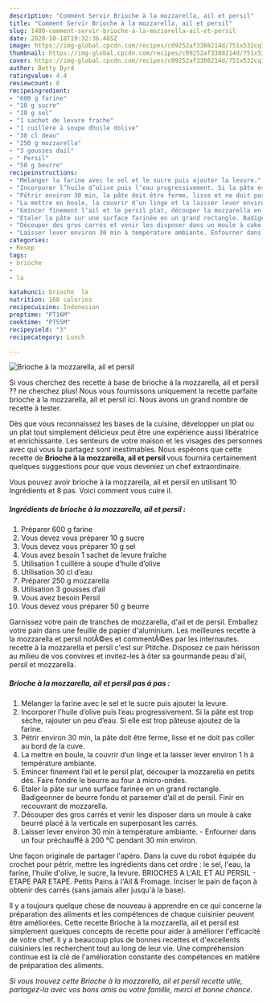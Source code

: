 ```yaml
---
description: "Comment Servir Brioche à la mozzarella, ail et persil"
title: "Comment Servir Brioche à la mozzarella, ail et persil"
slug: 1480-comment-servir-brioche-a-la-mozzarella-ail-et-persil
date: 2020-10-18T19:32:36.485Z
image: https://img-global.cpcdn.com/recipes/c09252af3388214d/751x532cq70/brioche-a-la-mozzarella-ail-et-persil-photo-principale-de-la-recette.jpg
thumbnail: https://img-global.cpcdn.com/recipes/c09252af3388214d/751x532cq70/brioche-a-la-mozzarella-ail-et-persil-photo-principale-de-la-recette.jpg
cover: https://img-global.cpcdn.com/recipes/c09252af3388214d/751x532cq70/brioche-a-la-mozzarella-ail-et-persil-photo-principale-de-la-recette.jpg
author: Betty Byrd
ratingvalue: 4.4
reviewcount: 8
recipeingredient:
- "600 g farine"
- "10 g sucre"
- "10 g sel"
- "1 sachet de levure frache"
- "1 cuillère à soupe dhuile dolive"
- "30 cl deau"
- "250 g mozzarella"
- "3 gousses dail"
- " Persil"
- "50 g beurre"
recipeinstructions:
- "Mélanger la farine avec le sel et le sucre puis ajouter la levure."
- "Incorporer l’huile d’olive puis l’eau progressivement. Si la pâte est trop sèche, rajouter un peu d’eau. Si elle est trop pâteuse ajoutez de la farine."
- "Pétrir environ 30 min, la pâte doit être ferme, lisse et ne doit pas coller au bord de la cuve."
- "La mettre en boule, la couvrir d’un linge et la laisser lever environ 1 h à température ambiante."
- "Emincer finement l’ail et le persil plat, découper la mozzarella en petits dés. Faire fondre le beurre au four à micro-ondes."
- "Etaler la pâte sur une surface farinée en un grand rectangle. Badigeonner de beurre fondu et parsemer d’ail et de persil. Finir en recouvrant de mozzarella."
- "Découper des gros carrés et venir les disposer dans un moule à cake beurré placé à la verticale en superposant les carrés."
- "Laisser lever environ 30 min à température ambiante. Enfourner dans un four préchauffé à 200 °C pendant 30 min environ."
categories:
- Resep
tags:
- brioche
- 
- la

katakunci: brioche  la 
nutrition: 168 calories
recipecuisine: Indonesian
preptime: "PT16M"
cooktime: "PT55M"
recipeyield: "3"
recipecategory: Lunch

---
```



![Brioche à la mozzarella, ail et persil](https://img-global.cpcdn.com/recipes/c09252af3388214d/751x532cq70/brioche-a-la-mozzarella-ail-et-persil-photo-principale-de-la-recette.jpg)

Si vous cherchez des recette à base de brioche à la mozzarella, ail et persil ?? ne cherchez plus! Nous vous fournissons uniquement la recette parfaite brioche à la mozzarella, ail et persil ici. Nous avons un grand nombre de recette à tester.

Dès que vous reconnaissez les bases de la cuisine, développer un plat ou un plat tout simplement délicieux peut être une expérience aussi libératrice et enrichissante. Les senteurs de votre maison et les visages des personnes avec qui vous la partagez sont inestimables. Nous espérons que cette recette de <strong> Brioche à la mozzarella, ail et persil </strong> vous fournira certainement quelques suggestions pour que vous deveniez un chef extraordinaire.

<!--inarticleads1-->

Vous pouvez avoir brioche à la mozzarella, ail et persil en utilisant 10 Ingrédients et 8 pas. Voici comment vous cuire il.

##### Ingrédients de brioche à la mozzarella, ail et persil :

1. Préparer 600 g farine
1. Vous devez vous préparer 10 g sucre
1. Vous devez vous préparer 10 g sel
1. Vous avez besoin 1 sachet de levure fraîche
1. Utilisation 1 cuillère à soupe d’huile d’olive
1. Utilisation 30 cl d’eau
1. Préparer 250 g mozzarella
1. Utilisation 3 gousses d’ail
1. Vous avez besoin  Persil
1. Vous devez vous préparer 50 g beurre


Garnissez votre pain de tranches de mozzarella, d&#39;ail et de persil. Emballez votre pain dans une feuille de papier d&#39;aluminium. Les meilleures recette à la mozzarella et persil notÃ©es et commentÃ©es par les internautes. recette à la mozzarella et persil c&#39;est sur Ptitche. Disposez ce pain hérisson au milieu de vos convives et invitez-les à ôter sa gourmande peau d&#39;ail, persil et mozzarella. 

<!--inarticleads2-->

##### Brioche à la mozzarella, ail et persil pas à pas :

1. Mélanger la farine avec le sel et le sucre puis ajouter la levure.
1. Incorporer l’huile d’olive puis l’eau progressivement. Si la pâte est trop sèche, rajouter un peu d’eau. Si elle est trop pâteuse ajoutez de la farine.
1. Pétrir environ 30 min, la pâte doit être ferme, lisse et ne doit pas coller au bord de la cuve.
1. La mettre en boule, la couvrir d’un linge et la laisser lever environ 1 h à température ambiante.
1. Emincer finement l’ail et le persil plat, découper la mozzarella en petits dés. Faire fondre le beurre au four à micro-ondes.
1. Etaler la pâte sur une surface farinée en un grand rectangle. Badigeonner de beurre fondu et parsemer d’ail et de persil. Finir en recouvrant de mozzarella.
1. Découper des gros carrés et venir les disposer dans un moule à cake beurré placé à la verticale en superposant les carrés.
1. Laisser lever environ 30 min à température ambiante. - Enfourner dans un four préchauffé à 200 °C pendant 30 min environ.


Une façon originale de partager l&#39;apéro. Dans la cuve du robot équipée du crochet pour pétrir, mettre les ingrédients dans cet ordre : le sel, l&#39;eau, la farine, l&#39;huile d&#39;olive, le sucre, la levure. BRIOCHES A L&#39;AIL ET AU PERSIL - ETAPE PAR ETAPE. Petits Pains à l&#39;Ail &amp; Fromage. Inciser le pain de façon à obtenir des carrés (sans jamais aller jusqu&#39;à la base). 

<!--inarticleads1-->

<p>
Il y a toujours quelque chose de nouveau à apprendre en ce qui concerne la préparation des aliments et les compétences de chaque cuisinier peuvent être améliorées. Cette recette Brioche à la mozzarella, ail et persil est simplement quelques concepts de recette pour aider à améliorer l'efficacité de votre chef. Il y a beaucoup plus de bonnes recettes et d'excellents cuisiniers les recherchent tout au long de leur vie. Une compréhension continue est la clé de l'amélioration constante des compétences en matière de préparation des aliments.
</p>

<p>
<i>Si vous trouvez cette Brioche à la mozzarella, ail et persil recette utile, partagez-la avec vos bons amis ou votre famille, merci et bonne chance.</i>
</p>
